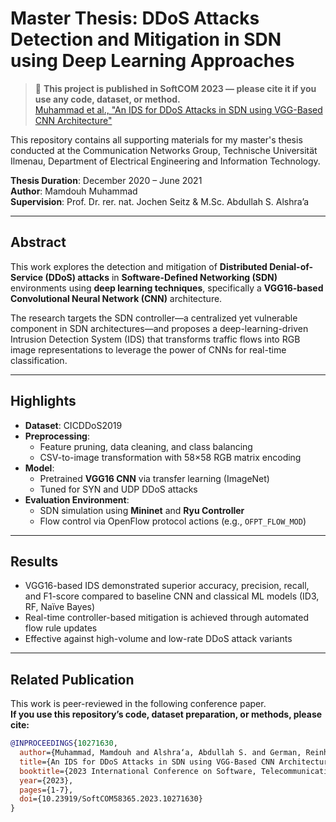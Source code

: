 #  Master Thesis: DDoS Attacks Detection and Mitigation in SDN using Deep Learning Approaches

> 📄 **This project is published in SoftCOM 2023 — please cite it if you use any code, dataset, or method.**  
> [Muhammad et al., "An IDS for DDoS Attacks in SDN using VGG-Based CNN Architecture"](https://doi.org/10.23919/SoftCOM58365.2023.10271630)


This repository contains all supporting materials for my master's thesis conducted at the Communication Networks Group, Technische Universität Ilmenau, Department of Electrical Engineering and Information Technology.

**Thesis Duration**: December 2020 – June 2021  
**Author**: Mamdouh Muhammad  
**Supervision**: Prof. Dr. rer. nat. Jochen Seitz & M.Sc. Abdullah S. Alshra’a

---

##  Abstract

This work explores the detection and mitigation of **Distributed Denial-of-Service (DDoS) attacks** in **Software-Defined Networking (SDN)** environments using **deep learning techniques**, specifically a **VGG16-based Convolutional Neural Network (CNN)** architecture.

The research targets the SDN controller—a centralized yet vulnerable component in SDN architectures—and proposes a deep-learning-driven Intrusion Detection System (IDS) that transforms traffic flows into RGB image representations to leverage the power of CNNs for real-time classification.

---

##  Highlights

- **Dataset**: CICDDoS2019  
- **Preprocessing**:
  - Feature pruning, data cleaning, and class balancing
  - CSV-to-image transformation with 58×58 RGB matrix encoding
- **Model**:
  - Pretrained **VGG16 CNN** via transfer learning (ImageNet)
  - Tuned for SYN and UDP DDoS attacks
- **Evaluation Environment**:
  - SDN simulation using **Mininet** and **Ryu Controller**
  - Flow control via OpenFlow protocol actions (e.g., `OFPT_FLOW_MOD`)

---

##  Results

- VGG16-based IDS demonstrated superior accuracy, precision, recall, and F1-score compared to baseline CNN and classical ML models (ID3, RF, Naïve Bayes)
- Real-time controller-based mitigation is achieved through automated flow rule updates
- Effective against high-volume and low-rate DDoS attack variants

---


##  Related Publication

This work is peer-reviewed in the following conference paper.  
**If you use this repository’s code, dataset preparation, or methods, please cite:**

```bibtex
@INPROCEEDINGS{10271630,
  author={Muhammad, Mamdouh and Alshra‘a, Abdullah S. and German, Reinhard},
  title={An IDS for DDoS Attacks in SDN using VGG-Based CNN Architecture},
  booktitle={2023 International Conference on Software, Telecommunications and Computer Networks (SoftCOM)},
  year={2023},
  pages={1-7},
  doi={10.23919/SoftCOM58365.2023.10271630}
}

